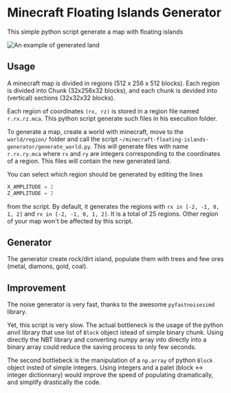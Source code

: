 # Minecraft Floating Islands Generator
This simple python script generate a map with floating islands

![An example of generated land](example/floating-islands.gif)

## Usage

A minecraft map is divided in regions (512 x 256 x 512 blocks).
Each region is divided into Chunk (32x256x32 blocks),
and each chunk is devided into
(vertical) sections (32x32x32 blocks).

Each region of coordinates `(rx, rz)` is stored in a region file
named `r.rx.rz.mca`. This python script generate such
files in his execution folder.

To generate a map, create a world with minecraft,
 move to the `world/region/` folder and call the
script `~/minecraft-floating-islands-generator/generate_world.py`.
This will generate files with name `r.rx.ry.mca` where `rx` and `ry`
are integers corresponding to the coordinates of a region.
This files will contain the new generated land.

You can select which region should be generated by editing the lines
```python
X_AMPLITUDE = 2
Z_AMPLITUDE = 2
```
from the script. By default, it generates the regions
 with `rx in [-2, -1, 0, 1, 2]` and `rx in [-2, -1, 0, 1, 2]`.
It is a total of 25 regions.
Other region of your map won't be affected by this script.

## Generator

The generator create rock/dirt island, populate them with trees and few ores
(metal, diamons, gold, coal).

## Improvement
The noise generator is very fast, thanks to the awesome `pyfastnoisesimd`
library.

Yet, this script is very slow.
The actual bottleneck is the usage of
the python anvil library that use list of `Block` object istead of
simple binary chunk. Using directly the NBT library and
converting numpy array into directly into a binary array
could reduce the saving process to only few seconds.

The second bottlebeck is the manipulation of a `np.array` of python
`Block` object insted of simple integers. Using integers and a palet
(block <-> integer dictionnary) would improve the speed of populating
dramatically, and simplify drastically the code.
